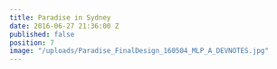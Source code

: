 ```yaml
---
title: Paradise in Sydney
date: 2016-06-27 21:36:00 Z
published: false
position: 7
image: "/uploads/Paradise_FinalDesign_160504_MLP_A_DEVNOTES.jpg"
---
```



